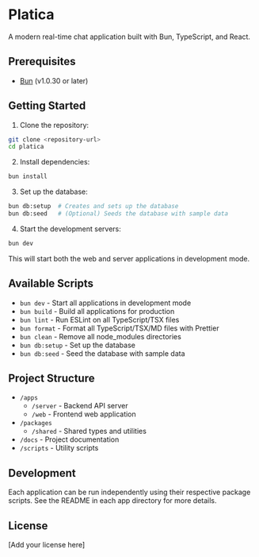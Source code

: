 # Platica

A modern real-time chat application built with Bun, TypeScript, and React.

## Prerequisites

- [Bun](https://bun.sh) (v1.0.30 or later)

## Getting Started

1. Clone the repository:
```bash
git clone <repository-url>
cd platica
```

2. Install dependencies:
```bash
bun install
```

3. Set up the database:
```bash
bun db:setup  # Creates and sets up the database
bun db:seed   # (Optional) Seeds the database with sample data
```

4. Start the development servers:
```bash
bun dev
```

This will start both the web and server applications in development mode.

## Available Scripts

- `bun dev` - Start all applications in development mode
- `bun build` - Build all applications for production
- `bun lint` - Run ESLint on all TypeScript/TSX files
- `bun format` - Format all TypeScript/TSX/MD files with Prettier
- `bun clean` - Remove all node_modules directories
- `bun db:setup` - Set up the database
- `bun db:seed` - Seed the database with sample data

## Project Structure

- `/apps`
  - `/server` - Backend API server
  - `/web` - Frontend web application
- `/packages`
  - `/shared` - Shared types and utilities
- `/docs` - Project documentation
- `/scripts` - Utility scripts

## Development

Each application can be run independently using their respective package scripts. See the README in each app directory for more details.

## License

[Add your license here]
